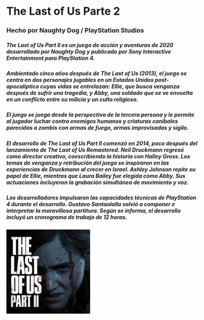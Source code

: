 # The Last of Us Parte 2
### Hecho por Naughty Dog / PlayStation Studios
##### The Last of Us Part II es un juego de acción y aventuras de 2020 desarrollado por Naughty Dog y publicado por Sony Interactive Entertainment para PlayStation 4.
##### Ambientado cinco años después de The Last of Us (2013), el juego se centra en dos personajes jugables en un Estados Unidos post-apocalíptico cuyas vidas se entrelazan: Ellie, que busca venganza después de sufrir una tragedia, y Abby, una soldado que se ve envuelta en un conflicto entre su milicia y un culto religioso.
##### El juego se juega desde la perspectiva de la tercera persona y le permite al jugador luchar contra enemigos humanos y criaturas caníbales parecidas a zombis con armas de fuego, armas improvisadas y sigilo.
##### El desarrollo de The Last of Us Part II comenzó en 2014, poco después del lanzamiento de The Last of Us Remastered. Neil Druckmann regresó como director creativo, coescribiendo la historia con Halley Gross. Los temas de venganza y retribución del juego se inspiraron en las experiencias de Druckmann al crecer en Israel. Ashley Johnson repite su papel de Ellie, mientras que Laura Bailey fue elegida como Abby. Sus actuaciones incluyeron la grabación simultánea de movimiento y voz. 
##### Los desarrolladores impulsaron las capacidades técnicas de PlayStation 4 durante el desarrollo. Gustavo Santaolalla volvió a componer e interpretar la maravillosa partitura. Según se informa, el desarrollo incluyó un cronograma de trabajo de 12 horas.
![Last](./img/the_last_of_us_2.jpg)
